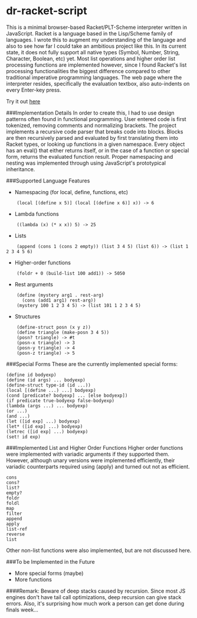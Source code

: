 dr-racket-script
================

This is a minimal browser-based Racket/PLT-Scheme interpreter written in JavaScript. 
Racket is a language based in the Lisp/Scheme family of languages.
I wrote this to augment my understanding of the language and also to see how far I could take an ambitious project like this.
In its current state, it does not fully support all native types (Symbol, Number, String, Character, Boolean, etc) yet. 
Most list operations and higher order list processing functions are implemented however, 
since I found Racket's list processing functionalities the biggest difference compared to other traditional imperative programming languages.
The web page where the interpreter resides, specifically the evaluation textbox, also auto-indents on every Enter-key press. 

Try it out [here](http://kyewei.github.io/dr-racket-script/)

###Implementation Details
In order to create this, I had to use design patterns often found in functional programming.
User entered code is first tokenized, removing comments and normalizing brackets.
The project implements a recursive code parser that breaks code into blocks. 
Blocks are then recursively parsed and evaluated by first translating them into Racket types, or looking up functions in a given namespace.
Every object has an eval() that either returns itself, or in the case of a function or special form, returns the evaluated function result.
Proper namespacing and nesting was implemented through using JavaScript's prototypical inheritance.


###Supported Language Features
* Namespacing (for local, define, functions, etc)
```
    (local [(define x 5)] (local [(define x 6)] x)) -> 6
```
* Lambda functions
```
    ((lambda (x) (* x x)) 5) -> 25
```
* Lists
```
    (append (cons 1 (cons 2 empty)) (list 3 4 5) (list 6)) -> (list 1 2 3 4 5 6)
```
* Higher-order functions
```
    (foldr + 0 (build-list 100 add1)) -> 5050
```
* Rest arguments
```
    (define (mystery arg1 . rest-arg) 
      (cons (add1 arg1) rest-arg))
    (mystery 100 1 2 3 4 5) -> (list 101 1 2 3 4 5)
```
* Structures
```
    (define-struct posn (x y z))
    (define triangle (make-posn 3 4 5))
    (posn? triangle) -> #t
    (posn-x triangle) -> 3
    (posn-y triangle) -> 4
    (posn-z triangle) -> 5
```


###Special Forms
These are the currently implemented special forms:

    (define id bodyexp)
    (define (id args) ... bodyexp)
    (define-struct type-id (id ...))
    (local [(define ...) ...] bodyexp)
    (cond [predicate? bodyexp] ... [else bodyexp])
    (if predicate true-bodyexp false-bodyexp)
    (lambda (args ...) ... bodyexp)
    (or ...)
    (and ...)
    (let ([id exp] ...) bodyexp)
    (let* ([id exp] ...) bodyexp)
    (letrec ([id exp] ...) bodyexp)
    (set! id exp)
    

###Implemented List and Higher Order Functions
Higher order functions were implemented with variadic arguments if they supported them. 
However, although unary versions were implemented efficiently, 
their variadic counterparts required using (apply) and turned out not as efficient.

    cons
    cons?
    list?
    empty?
    foldr
    foldl
    map
    filter
    append
    apply
    list-ref
    reverse
    list
    
Other non-list functions were also implemented, but are not discussed here.

###To be Implemented in the Future
* More special forms (maybe)
* More functions

####Remark:
Beware of deep stacks caused by recursion. 
Since most JS engines don't have tail call optimizations, deep recursion can give stack errors.
Also, it's surprising how much work a person can get done during finals week...
